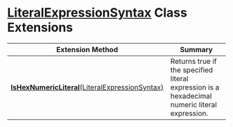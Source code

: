 # [LiteralExpressionSyntax](https://docs.microsoft.com/en-us/dotnet/api/microsoft.codeanalysis.csharp.syntax.literalexpressionsyntax) Class Extensions

| Extension Method | Summary |
| ---------------- | ------- |
| [**IsHexNumericLiteral**(LiteralExpressionSyntax)](../../../../../Roslynator/CSharp/SyntaxExtensions/IsHexNumericLiteral/README.md) | Returns true if the specified literal expression is a hexadecimal numeric literal expression\. |

